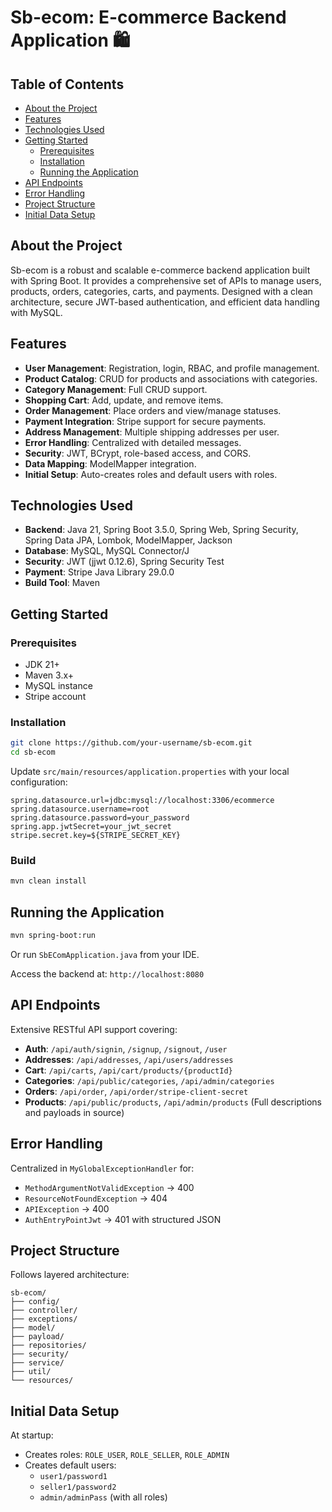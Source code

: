 
# Sb-ecom: E-commerce Backend Application 🛍️

## Table of Contents
- [About the Project](#about-the-project)
- [Features](#features)
- [Technologies Used](#technologies-used)
- [Getting Started](#getting-started)
  - [Prerequisites](#prerequisites)
  - [Installation](#installation)
  - [Running the Application](#running-the-application)
- [API Endpoints](#api-endpoints)
- [Error Handling](#error-handling)
- [Project Structure](#project-structure)
- [Initial Data Setup](#initial-data-setup)

## About the Project
Sb-ecom is a robust and scalable e-commerce backend application built with Spring Boot. It provides a comprehensive set of APIs to manage users, products, orders, categories, carts, and payments. Designed with a clean architecture, secure JWT-based authentication, and efficient data handling with MySQL.

## Features
- **User Management**: Registration, login, RBAC, and profile management.
- **Product Catalog**: CRUD for products and associations with categories.
- **Category Management**: Full CRUD support.
- **Shopping Cart**: Add, update, and remove items.
- **Order Management**: Place orders and view/manage statuses.
- **Payment Integration**: Stripe support for secure payments.
- **Address Management**: Multiple shipping addresses per user.
- **Error Handling**: Centralized with detailed messages.
- **Security**: JWT, BCrypt, role-based access, and CORS.
- **Data Mapping**: ModelMapper integration.
- **Initial Setup**: Auto-creates roles and default users with roles.

## Technologies Used
- **Backend**: Java 21, Spring Boot 3.5.0, Spring Web, Spring Security, Spring Data JPA, Lombok, ModelMapper, Jackson
- **Database**: MySQL, MySQL Connector/J
- **Security**: JWT (jjwt 0.12.6), Spring Security Test
- **Payment**: Stripe Java Library 29.0.0
- **Build Tool**: Maven

## Getting Started

### Prerequisites
- JDK 21+
- Maven 3.x+
- MySQL instance
- Stripe account

### Installation
```bash
git clone https://github.com/your-username/sb-ecom.git
cd sb-ecom
```

Update `src/main/resources/application.properties` with your local configuration:
```properties
spring.datasource.url=jdbc:mysql://localhost:3306/ecommerce
spring.datasource.username=root
spring.datasource.password=your_password
spring.app.jwtSecret=your_jwt_secret
stripe.secret.key=${STRIPE_SECRET_KEY}
```

### Build
```bash
mvn clean install
```

## Running the Application
```bash
mvn spring-boot:run
```

Or run `SbEComApplication.java` from your IDE.

Access the backend at: `http://localhost:8080`

## API Endpoints
Extensive RESTful API support covering:

- **Auth**: `/api/auth/signin`, `/signup`, `/signout`, `/user`
- **Addresses**: `/api/addresses`, `/api/users/addresses`
- **Cart**: `/api/carts`, `/api/cart/products/{productId}`
- **Categories**: `/api/public/categories`, `/api/admin/categories`
- **Orders**: `/api/order`, `/api/order/stripe-client-secret`
- **Products**: `/api/public/products`, `/api/admin/products`
(Full descriptions and payloads in source)

## Error Handling
Centralized in `MyGlobalExceptionHandler` for:
- `MethodArgumentNotValidException` → 400
- `ResourceNotFoundException` → 404
- `APIException` → 400
- `AuthEntryPointJwt` → 401 with structured JSON

## Project Structure
Follows layered architecture:
```
sb-ecom/
├── config/
├── controller/
├── exceptions/
├── model/
├── payload/
├── repositories/
├── security/
├── service/
├── util/
└── resources/
```

## Initial Data Setup
At startup:
- Creates roles: `ROLE_USER`, `ROLE_SELLER`, `ROLE_ADMIN`
- Creates default users: 
  - `user1/password1`
  - `seller1/password2`
  - `admin/adminPass` (with all roles)


